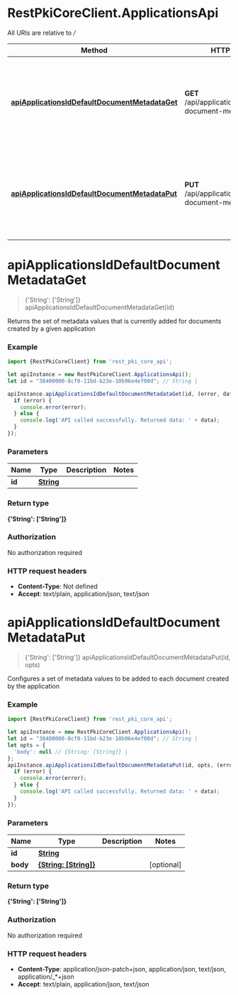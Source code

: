 # RestPkiCoreClient.ApplicationsApi

All URIs are relative to */*

Method | HTTP request | Description
------------- | ------------- | -------------
[**apiApplicationsIdDefaultDocumentMetadataGet**](ApplicationsApi.md#apiApplicationsIdDefaultDocumentMetadataGet) | **GET** /api/applications/{id}/default-document-metadata | Returns the set of metadata values that is currently added for documents created by a given application
[**apiApplicationsIdDefaultDocumentMetadataPut**](ApplicationsApi.md#apiApplicationsIdDefaultDocumentMetadataPut) | **PUT** /api/applications/{id}/default-document-metadata | Configures a set of metadata values to be added to each document created by the application

<a name="apiApplicationsIdDefaultDocumentMetadataGet"></a>
# **apiApplicationsIdDefaultDocumentMetadataGet**
> {&#x27;String&#x27;: [&#x27;String&#x27;]} apiApplicationsIdDefaultDocumentMetadataGet(id)

Returns the set of metadata values that is currently added for documents created by a given application

### Example
```javascript
import {RestPkiCoreClient} from 'rest_pki_core_api';

let apiInstance = new RestPkiCoreClient.ApplicationsApi();
let id = "38400000-8cf0-11bd-b23e-10b96e4ef00d"; // String | 

apiInstance.apiApplicationsIdDefaultDocumentMetadataGet(id, (error, data, response) => {
  if (error) {
    console.error(error);
  } else {
    console.log('API called successfully. Returned data: ' + data);
  }
});
```

### Parameters

Name | Type | Description  | Notes
------------- | ------------- | ------------- | -------------
 **id** | [**String**](.md)|  | 

### Return type

**{&#x27;String&#x27;: [&#x27;String&#x27;]}**

### Authorization

No authorization required

### HTTP request headers

 - **Content-Type**: Not defined
 - **Accept**: text/plain, application/json, text/json

<a name="apiApplicationsIdDefaultDocumentMetadataPut"></a>
# **apiApplicationsIdDefaultDocumentMetadataPut**
> {&#x27;String&#x27;: [&#x27;String&#x27;]} apiApplicationsIdDefaultDocumentMetadataPut(id, opts)

Configures a set of metadata values to be added to each document created by the application

### Example
```javascript
import {RestPkiCoreClient} from 'rest_pki_core_api';

let apiInstance = new RestPkiCoreClient.ApplicationsApi();
let id = "38400000-8cf0-11bd-b23e-10b96e4ef00d"; // String | 
let opts = { 
  'body': null // {String: [String]} | 
};
apiInstance.apiApplicationsIdDefaultDocumentMetadataPut(id, opts, (error, data, response) => {
  if (error) {
    console.error(error);
  } else {
    console.log('API called successfully. Returned data: ' + data);
  }
});
```

### Parameters

Name | Type | Description  | Notes
------------- | ------------- | ------------- | -------------
 **id** | [**String**](.md)|  | 
 **body** | [**{String: [String]}**](Object.md)|  | [optional] 

### Return type

**{&#x27;String&#x27;: [&#x27;String&#x27;]}**

### Authorization

No authorization required

### HTTP request headers

 - **Content-Type**: application/json-patch+json, application/json, text/json, application/_*+json
 - **Accept**: text/plain, application/json, text/json

